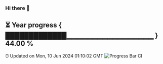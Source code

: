 ### Hi there 👋
⏳ Year progress { █████████████▁▁▁▁▁▁▁▁▁▁▁▁▁▁▁▁▁ } 44.00 %
---
⏰ Updated on Mon, 10 Jun 2024 01:10:02 GMT
![Progress Bar CI](https://github.com/liununu/liununu/workflows/Progress%20Bar%20CI/badge.svg)
